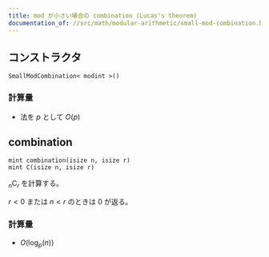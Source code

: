 ```yaml
---
title: mod が小さい場合の combination (Lucas's theorem)
documentation_of: //src/math/modular-arithmetic/small-mod-combination.hpp
---
```


## コンストラクタ
```
SmallModCombination< modint >()
```

### 計算量
- 法を $p$ として $O(p)$

## combination
```
mint combination(isize n, isize r)
mint C(isize n, isize r)
```

$_n\mathrm{C}_r$ を計算する。

$r < 0$ または $n < r$ のときは $0$ が返る。

### 計算量
- $O(\log_{p}(n))$
